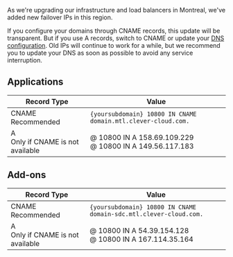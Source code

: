 
As we're upgrading our infrastructure and load balancers in Montreal, we've added new failover IPs in this region.

If you configure your domains through CNAME records, this update will be transparent. But if you use A records, switch to CNAME or update your [DNS configuration](/developers/doc/administrate/domain-names/). Old IPs will continue to work for a while, but we recommend you to update your DNS as soon as possible to avoid any service interruption.

## Applications

| Record Type | Value |
| ----------- | ----- |
| CNAME<br>Recommended | `{yoursubdomain} 10800 IN CNAME domain.mtl.clever-cloud.com.` |
| A<br>Only if CNAME is not available | @ 10800 IN A 158.69.109.229<br>@ 10800 IN A 149.56.117.183 |

## Add-ons

| Record Type | Value |
| ----------- | ----- |
| CNAME<br>Recommended | `{yoursubdomain} 10800 IN CNAME domain-sdc.mtl.clever-cloud.com.` |
| A<br>Only if CNAME is not available | @ 10800 IN A 54.39.154.128<br>@ 10800 IN A 167.114.35.164 |


